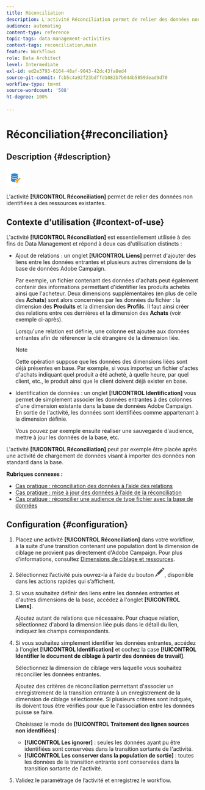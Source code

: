 ```yaml
---
title: Réconciliation
description: L'activité Réconciliation permet de relier des données non identifiées à des ressources existantes.
audience: automating
content-type: reference
topic-tags: data-management-activities
context-tags: reconciliation,main
feature: Workflows
role: Data Architect
level: Intermediate
exl-id: ed2e3793-6164-48af-9043-42dc43fa8ed4
source-git-commit: fcb5c4a92f23bdffd1082b7b044b5859dead9d70
workflow-type: tm+mt
source-wordcount: '508'
ht-degree: 100%

---
```


# Réconciliation{#reconciliation}

## Description {#description}

![](assets/reconciliation.png)

L&#39;activité **[!UICONTROL Réconciliation]** permet de relier des données non identifiées à des ressources existantes.

## Contexte d&#39;utilisation  {#context-of-use}

L&#39;activité **[!UICONTROL Réconciliation]** est essentiellement utilisée à des fins de Data Management et répond à deux cas d&#39;utilisation distincts :

* Ajout de relations : un onglet **[!UICONTROL Liens]** permet d&#39;ajouter des liens entre les données entrantes et plusieurs autres dimensions de la base de données Adobe Campaign.

   Par exemple, un fichier contenant des données d&#39;achats peut également contenir des informations permettant d&#39;identifier les produits achetés ainsi que l&#39;acheteur. Deux dimensions supplémentaires (en plus de celle des **Achats**) sont alors concernées par les données du fichier : la dimension des **Produits** et la dimension des **Profils**. Il faut ainsi créer des relations entre ces dernières et la dimension des **Achats** (voir exemple ci-après).

   Lorsqu&#39;une relation est définie, une colonne est ajoutée aux données entrantes afin de référencer la clé étrangère de la dimension liée.

   >[!NOTE]
   >
   >Cette opération suppose que les données des dimensions liées sont déjà présentes en base. Par exemple, si vous importez un fichier d&#39;actes d&#39;achats indiquant quel produit a été acheté, à quelle heure, par quel client, etc., le produit ainsi que le client doivent déjà exister en base.

* Identification de données : un onglet **[!UICONTROL Identification]** vous permet de simplement associer les données entrantes à des colonnes d&#39;une dimension existante dans la base de données Adobe Campaign. En sortie de l&#39;activité, les données sont identifiées comme appartenant à la dimension définie.

   Vous pouvez par exemple ensuite réaliser une sauvegarde d&#39;audience, mettre à jour les données de la base, etc.

L&#39;activité **[!UICONTROL Réconciliation]** peut par exemple être placée après une activité de chargement de données visant à importer des données non standard dans la base.

**Rubriques connexes :**

* [Cas pratique : réconciliation des données à l’aide des relations](../../automating/using/reconciliation-using-relations.md)
* [Cas pratique : mise à jour des données à l’aide de la réconciliation](../../automating/using/data-update-reconciliation.md)
* [Cas pratique : réconcilier une audience de type fichier avec la base de données](../../automating/using/reconcile-file-audience-with-database.md)

## Configuration {#configuration}

1. Placez une activité **[!UICONTROL Réconciliation]** dans votre workflow, à la suite d&#39;une transition contenant une population dont la dimension de ciblage ne provient pas directement d&#39;Adobe Campaign. Pour plus d’informations, consultez [Dimensions de ciblage et ressources](../../automating/using/query.md#targeting-dimensions-and-resources).
1. Sélectionnez l’activité puis ouvrez-la à l’aide du bouton ![](assets/edit_darkgrey-24px.png), disponible dans les actions rapides qui s’affichent.
1. Si vous souhaitez définir des liens entre les données entrantes et d&#39;autres dimensions de la base, accédez à l&#39;onglet **[!UICONTROL Liens]**.

   Ajoutez autant de relations que nécessaire. Pour chaque relation, sélectionnez d&#39;abord la dimension liée puis dans le détail du lien, indiquez les champs correspondants.

1. Si vous souhaitez simplement identifier les données entrantes, accédez à l&#39;onglet **[!UICONTROL Identification]** et cochez la case **[!UICONTROL Identifier le document de ciblage à partir des données de travail]**.

   Sélectionnez la dimension de ciblage vers laquelle vous souhaitez réconcilier les données entrantes.

   Ajoutez des critères de réconciliation permettant d&#39;associer un enregistrement de la transition entrante à un enregistrement de la dimension de ciblage sélectionnée. Si plusieurs critères sont indiqués, ils doivent tous être vérifiés pour que le l&#39;association entre les données puisse se faire.

   Choisissez le mode de **[!UICONTROL Traitement des lignes sources non identifiées]** :

   * **[!UICONTROL Les ignorer]** : seules les données ayant pu être identifiées sont conservées dans la transition sortante de l&#39;activité.
   * **[!UICONTROL Les conserver dans la population de sortie]** : toutes les données de la transition entrante sont conservées dans la transition sortante de l&#39;activité.

1. Validez le paramétrage de l’activité et enregistrez le workflow.

